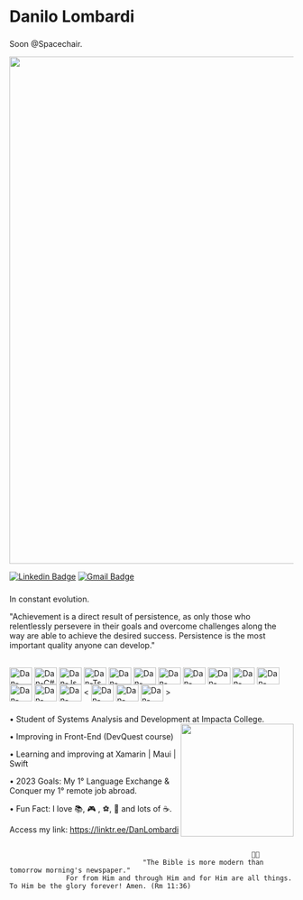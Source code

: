 # Danilo Lombardi

###

Soon @Spacechair.

<div align="center">
<img src="https://user-images.githubusercontent.com/123340636/224830818-82f98984-6dd4-44f5-b37d-49675f75cc7c.png" width="900px" />
</div>

[![Linkedin Badge](https://img.shields.io/badge/-Danilo%20Lombardi-1a8fac?style=flat-square&logo=Linkedin&logoColor=white&link=https://www.linkedin.com/in/danilombardi/)](https://www.linkedin.com/in/danilombardi/)
[![Gmail Badge](https://img.shields.io/badge/-danlsantos@icloud.com-1a8fac?style=flat-square&logo=Apple&logoColor=white&link=mailto:danlsantos@icloud.com)](mailto:danlsantos@icloud.com)

###

In constant evolution.

"Achievement is a direct result of persistence, as only those who relentlessly persevere in their goals and overcome challenges along the way are able to achieve the desired success. Persistence is the most important quality anyone can develop."

<div style="display: inline_block"><br>
  <img align="center" alt="Dan-React" height="30" width="40" src="https://cdn.jsdelivr.net/gh/devicons/devicon/icons/react/react-original.svg">
  <img align="center" alt="Dan-C#" height="30" width="40" src="https://cdn.jsdelivr.net/gh/devicons/devicon/icons/csharp/csharp-original.svg">
  <img align="center" alt="Dan-Js" height="30" width="40" src="https://cdn.jsdelivr.net/gh/devicons/devicon/icons/javascript/javascript-original.svg">
  <img align="center" alt="Dan-Ts" height="30" width="40" src="https://cdn.jsdelivr.net/gh/devicons/devicon/icons/typescript/typescript-plain.svg">
  <img align="center" alt="Dan-NJS" height="30" width="40" src="https://cdn.jsdelivr.net/gh/devicons/devicon/icons/nodejs/nodejs-original.svg">
  <img align="center" alt="Dan-Dart" height="30" width="40" src="https://cdn.jsdelivr.net/gh/devicons/devicon/icons/dart/dart-original.svg">
  <img align="center" alt="Dan-C++" height="30" width="40" src="https://cdn.jsdelivr.net/gh/devicons/devicon/icons/cplusplus/cplusplus-original.svg">
  <img align="center" alt="Dan-CSS" height="30" width="40" src="https://cdn.jsdelivr.net/gh/devicons/devicon/icons/css3/css3-plain.svg">
  <img align="center" alt="Dan-HTML" height="30" width="40" src="https://cdn.jsdelivr.net/gh/devicons/devicon/icons/html5/html5-plain.svg">
  <img align="center" alt="Dan-Python" height="30" width="40" src="https://cdn.jsdelivr.net/gh/devicons/devicon/icons/python/python-original.svg">
  <img align="center" alt="Dan-Figma" height="30" width="40" src="https://cdn.jsdelivr.net/gh/devicons/devicon/icons/figma/figma-original.svg">
<img align="center" alt="Dan-Next" height="30" width="40" src="https://cdn.jsdelivr.net/gh/devicons/devicon/icons/nextjs/nextjs-original.svg">
  <img align="center" alt="Dan-Npm" height="30" width="40" src="https://cdn.jsdelivr.net/gh/devicons/devicon/icons/npm/npm-original-wordmark.svg">
  <img align="center" alt="Dan-Tailwind" height="30" width="40" src="https://cdn.jsdelivr.net/gh/devicons/devicon/icons/tailwindcss/tailwindcss-plain.svg" />
  < <img align="center" alt="Dan-Xamarin" height="30" width="40" src="https://cdn.jsdelivr.net/gh/devicons/devicon/icons/xamarin/xamarin-original.svg">
  <img align="center" alt="Dan-Flutter" height="30" width="40" src="https://cdn.jsdelivr.net/gh/devicons/devicon/icons/flutter/flutter-original.svg">
  <img align="center" alt="Dan-Swift" height="30" width="40" src="https://cdn.jsdelivr.net/gh/devicons/devicon/icons/swift/swift-original.svg"> >
  
 
  ###
 
  
 
  • Student of Systems Analysis and Development at Impacta College. <img align="right" height="200em" src="https://github-readme-stats.vercel.app/api/top-langs/?username=danlombards&layout=compact&langs_count=7&theme=react&hide_border=true"/>
  
  • Improving in Front-End (DevQuest course)

  • Learning and improving at Xamarin | Maui | Swift
  
  • 2023 Goals: My 1° Language Exchange & Conquer my 1° remote job abroad.
  
  • Fun Fact: I love 📚, 🎮 , ⚽, 🏀 and lots of ☕.
  
  Access my link: https://linktr.ee/DanLombardi
  
  ##
  
                                                                🙏🏼  
                                     "The Bible is more modern than tomorrow morning's newspaper."
                  For from Him and through Him and for Him are all things. To Him be the glory forever! Amen. (Rm 11:36)
</div> 
          
  
 
</div>

<!--
**danlombards/danlombards** is a ✨ _special_ ✨ repository because its `README.md` (this file) appears on your GitHub profile.

Here are some ideas to get you started:

- 🔭 I’m currently working on ...
- 🌱 I’m currently learning ...
- 👯 I’m looking to collaborate on ...
- 🤔 I’m looking for help with ...
- 💬 Ask me about ...
- 📫 How to reach me: ...
- 😄 Pronouns: ...
- ⚡ Fun fact: ...
-->
